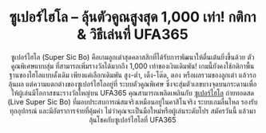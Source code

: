 <header>

<!--
  <<< Author notes: Course header >>>
  Include a 1280×640 image, course title in sentence case, and a concise description in emphasis.
  In your repository settings: enable template repository, add your 1280×640 social image, auto delete head branches.
  Add your open source license, GitHub uses MIT license.
-->

# ซูเปอร์ไฮโล – ลุ้นตัวคูณสูงสุด 1,000 เท่า! กติกา & วิธีเล่นที่ UFA365

ซูเปอร์ไฮโล (Super Sic Bo) คือเกมลูกเต๋าสุดคลาสสิกที่ได้รับการพัฒนาให้ตื่นเต้นยิ่งขึ้นด้วย ตัวคูณพิเศษแบบสุ่ม ที่สามารถเพิ่มรางวัลได้มากถึง 1,000 เท่าของเงินเดิมพัน! เกมนี้ยังคงใช้กติกาพื้นฐานของไฮโลแบบดั้งเดิม เพียงแค่เลือกเดิมพัน สูง-ต่ำ, เต็ง-โต๊ด, ตอง หรือผลรวมของลูกเต๋า แล้วรอลุ้นผล แต่ความแตกต่างของซูเปอร์ไฮโลอยู่ที่ ระบบตัวคูณพิเศษ ซึ่งจะสุ่มตัวเลขบางจุดบนกระดานเพื่อให้ผู้เล่นมีโอกาสชนะรางวัลใหญ่บน UFA365 คุณสามารถเพลิดเพลินกับ [ซูเปอร์ไฮโล](https://www.ufa365.ink/sic-bo/super/) ถ่ายทอดสด (Live Super Sic Bo) ที่มอบประสบการณ์สมจริงเหมือนอยู่ในคาสิโนจริง ระบบเกมลื่นไหล รองรับทุกอุปกรณ์ และมีอัตราการจ่ายที่คุ้มค่า ไม่ว่าคุณจะเป็นมือใหม่หรือผู้เล่นระดับโปร สมัครวันนี้ แล้วมาลุ้นโชคกับซูเปอร์ไฮโลที่ UFA365
